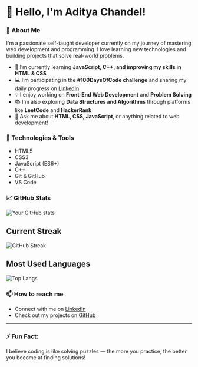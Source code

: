 # 👋 Hello, I'm Aditya Chandel!

### 🚀 About Me
I'm a passionate self-taught developer currently on my journey of mastering web development and programming. I love learning new technologies and building projects that solve real-world problems.

- 🌱 I’m currently learning **JavaScript, C++, and improving my skills in HTML & CSS**
- 💻 I’m participating in the **#100DaysOfCode challenge** and sharing my daily progress on [LinkedIn](www.linkedin.com/in/aditya-chandel-223bb3308)
- 💡 I enjoy working on **Front-End Web Development** and **Problem Solving**
- 📚 I'm also exploring **Data Structures and Algorithms** through platforms like **LeetCode** and **HackerRank**
- 💬 Ask me about **HTML, CSS, JavaScript**, or anything related to web development!

### 🔧 Technologies & Tools
- HTML5
- CSS3
- JavaScript (ES6+)
- C++
- Git & GitHub
- VS Code

### 📈 GitHub Stats

![Your GitHub stats](https://github-readme-stats.vercel.app/api?username=TonyStark-19&show_icons=true&theme=radical)

## Current Streak
![GitHub Streak](https://streak-stats.demolab.com/?user=TonyStark-19&theme=radical)

## Most Used Languages
![Top Langs](https://github-readme-stats.vercel.app/api/top-langs/?username=TonyStark-19&layout=compact&theme=radical)

### 📫 How to reach me
- Connect with me on [LinkedIn](www.linkedin.com/in/aditya-chandel-223bb3308)
- Check out my projects on [GitHub](https://github.com/TonyStark-19)

---

### ⚡ Fun Fact:
I believe coding is like solving puzzles — the more you practice, the better you become at finding solutions!

